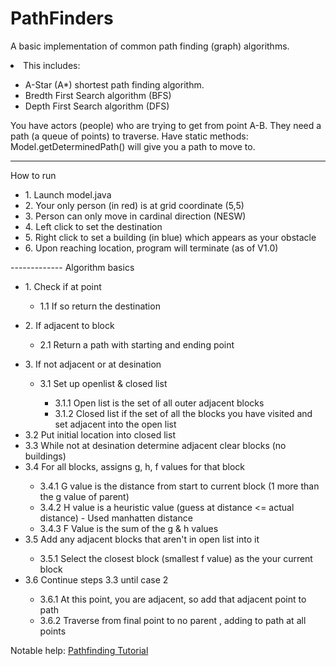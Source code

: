 PathFinders
==============

A basic implementation of common path finding (graph) algorithms.
<li> This includes:</li>
<ul>
<li>A-Star (A*) shortest path finding algorithm. </li>
<li>Bredth First Search algorithm (BFS)</li>
<li>Depth First Search algorithm (DFS)</li>

</ul>
You have actors (people) who are trying to get from point A-B. They need a path (a queue of points) to traverse. 
Have static methods: Model.getDeterminedPath() will give you a path to move to. 

--------------
How to run
<ul>
<li>1. Launch model.java</li>
<li>2. Your only person (in red) is at grid coordinate (5,5)</li>
<li>3. Person can only move in cardinal direction (NESW)</li>
<li>4. Left click to set the destination</li>
<li>5. Right click to set a building (in blue) which appears as your obstacle</li>
<li>6. Upon reaching location, program will terminate (as of V1.0)</li>
</ul>
-------------
Algorithm basics
<ul>
<li>1. Check if at point</li>
  <ul><li>1.1 If so return the destination</li></ul>
</ul>
<ul>
<li>2. If adjacent to block</li>
    <ul><li>2.1 Return a path with starting and ending point</li></ul>
</ul>
<ul>
<li>3. If not adjacent or at desination</li>
    <ul>
    <li>3.1 Set up openlist & closed list</li>
      <ul>
      <li> 3.1.1 Open list is the set of all outer adjacent blocks </li>
      <li> 3.1.2 Closed list if the set of all the blocks you have visited and set adjacent into the open list</li>
      </ul>
    </ul>
    <li>3.2 Put initial location into closed list</li>
    <li>3.3 While not at desination determine adjacent clear blocks (no buildings)</li>
    <li>3.4 For all blocks, assigns g, h, f values for that block</li>
        <ul>
        <li>3.4.1 G value is the distance from start to current block (1 more than the g value of parent)</li>
        <li>3.4.2 H value is a heuristic value (guess at distance <= actual distance) - Used manhatten distance</li>
        <li>3.4.3 F Value is the sum of the g & h values</li>
        </ul>
    <li>3.5 Add any adjacent blocks that aren't in open list into it</li>
        <ul>
        <li>3.5.1 Select the closest block (smallest f value) as the your current block</li>
        </ul>
    <li>3.6 Continue steps 3.3 until case 2</li>
      <ul>
        <li>3.6.1 At this point, you are adjacent, so add that adjacent point to path</li>
        <li>3.6.2 Traverse from final point to no parent , adding to path at all points</li>
      </ul>
</ul>

Notable help:
<a href="http://www.raywenderlich.com/4946/introduction-to-a-pathfinding">Pathfinding Tutorial</a>
